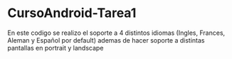 # CursoAndroid-Tarea1
En este codigo se realizo el soporte a 4 distintos idiomas (Ingles, Frances, Aleman y Español por default) ademas de hacer soporte a distintas pantallas en portrait y landscape
